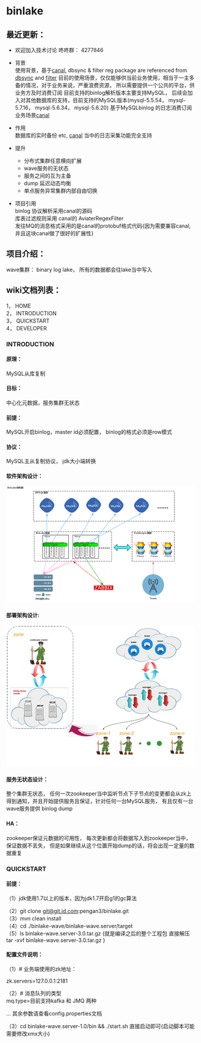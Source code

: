 # binlake 

## 最近更新： 

* 欢迎加入技术讨论 咚咚群： 4277846

* 背景  
    使用背景，基于[canal](https://github.com/alibaba/canal), dbsync & filter reg package are referenced from [dbsync](https://github.com/alibaba/canal/tree/master/dbsync) and [filter](https://github.com/alibaba/canal/tree/master/filter)
    目前的使用场景，仅仅能够供当前业务使用，相当于一主多备的情况，对于业务来说，严重浪费资源， 所以需要提供一个公共的平台，供业务方及时消费订阅
    目前支持的binlog解析版本主要支持MySQL， 后续会加入对其他数据库的支持，目前支持的MySQL版本(mysql-5.5.54， mysql-5.7.16， mysql-5.6.34， mysql-5.6.20)
    基于MySQLbinlog 的日志消费订阅业务场景[canal](https://github.com/alibaba/canal) 

* 作用  
    数据库的实时备份 etc, [canal](https://github.com/alibaba/canal) 当中的日志采集功能完全支持

* 提升  
    * 分布式集群任意横向扩展
	* wave服务的无状态
	* 服务之间的互为主备
	* dump 延迟动态均衡
	* 单点服务异常集群内部自由切换

* 项目引用  
    binlog 协议解析采用canal的源码  
    库表过滤规则采用 canal的 AviaterRegexFilter  
    发往MQ的消息格式采用的是canal的protobuf格式代码{因为需要兼容canal, 并且这块canal做了很好的扩展性}  

## 项目介绍：

wave集群： binary log lake， 所有的数据都会往lake当中写入

## wiki文档列表： 

1， HOME  
2， INTRODUCTION  
3， QUICKSTART  
4， DEVELOPER  


### INTRODUCTION

#### 原理： 
MySQL从库复制  

#### 目标：  
中心化元数据，服务集群无状态  

#### 前提：  
MySQL开启binlog，master id必须配置， binlog的格式必须是row模式  

#### 协议：  
MySQL主从复制协议， jdk大小端转换  

#### 软件架构设计：  
![image](./doc/binlake-arc.jpg)

#### 部署架构设计: 
![image](./doc/binlake-deploy.jpg)

#### 服务无状态设计：    
整个集群无状态， 任何一次zookeeper当中监听节点下子节点的变更都会从zk上得到通知，并且开始提供服务且保证，针对任何一台MySQL服务， 有且仅有一台wave服务提供 binlog dump

#### HA：  
zookeeper保证元数据的可用性， 每次更新都会将数据写入到zookeeper当中，保证数据不丢失， 但是如果继续从这个位置开始dump的话，将会出现一定量的数据重复


### QUICKSTART

#### 前提： 
（1）jdk使用1.7以上的版本，因为jdk1.7开启g1的gc算法  

（2）git clone git@git.jd.com:pengan3/binlake.git  
（3）mvn clean install   
（4）cd ./binlake-wave/binlake-wave.server/target  
（5）ls binlake-wave.server-3.0.tar.gz {就是编译之后的整个工程包 直接解压 tar -xvf binlake-wave.server-3.0.tar.gz }  

#### 配置文件说明：  
（1）\# 业务端使用的zk地址：   

zk.servers=127.0.0.1:2181  

（2）\# 消息队列的类型  
mq.type=目前支持kafka 和 JMQ 两种  

... 其余参数请查看config.properties文档

（3）cd binlake-wave.server-1.0/bin && ./start.sh 直接启动即可{启动脚本可能需要修改xmx大小)

